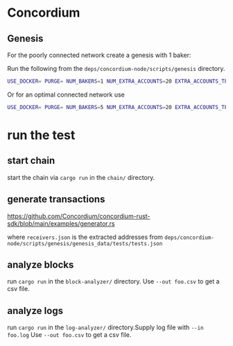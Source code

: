# Concordium 
## Genesis
For the poorly connected network create a genesis with 1 baker: 

Run the following from the `deps/concordium-node/scripts/genesis` directory.
```bash
USE_DOCKER= PURGE= NUM_BAKERS=1 NUM_EXTRA_ACCOUNTS=20 EXTRA_ACCOUNTS_TEMPLATE=test EXTRA_ACCOUNTS_BALANCE=10000 ./generate-test-genesis.py
```

Or for an optimal connected network use 

```bash
USE_DOCKER= PURGE= NUM_BAKERS=5 NUM_EXTRA_ACCOUNTS=20 EXTRA_ACCOUNTS_TEMPLATE=test EXTRA_ACCOUNTS_BALANCE=10000 ./generate-test-genesis.py
```

# run the test

## start chain
start the chain via `cargo run` in the `chain/` directory.


## generate transactions
https://github.com/Concordium/concordium-rust-sdk/blob/main/examples/generator.rs

where `receivers.json` is the extracted addresses from `deps/concordium-node/scripts/genesis/genesis_data/tests/tests.json`

## analyze blocks
run `cargo run` in the `block-analyzer/` directory. Use `--out foo.csv` to get a csv file. 

## analyze logs
run `cargo run` in the `log-analyzer/` directory.Supply log file with `--in foo.log` Use `--out foo.csv` to get a csv file. 

